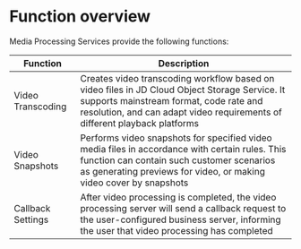 # Function overview

Media Processing Services provide the following functions:

|Function|Description|
|-|-|
|Video Transcoding| Creates video transcoding workflow based on video files in JD Cloud Object Storage Service. It supports mainstream format, code rate and resolution, and can adapt video requirements of different playback platforms|
|Video Snapshots| Performs video snapshots for specified video media files in accordance with certain rules. This function can contain such customer scenarios as generating previews for video, or making video cover by snapshots|
|Callback Settings| After video processing is completed, the video processing server will send a callback request to the user-configured business server, informing the user that video processing has completed|

